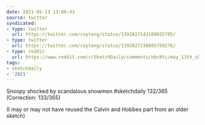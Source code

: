 ```yaml
---
date: 2021-05-13 13:00:43
source: twitter
syndicated:
- type: twitter
  url: https://twitter.com/roytang/status/1392827143109832705/
- type: twitter
  url: https://twitter.com/roytang/status/1392827238605750276/
- type: reddit
  url: https://www.reddit.com/r/SketchDaily/comments/nbc8tc/may_13th_shocked_snoopy_surveys_sensual_snowmen/gxz4l0t/
tags:
- sketchdaily
- '2021'
---
```


Snoopy shocked by scandalous snowmen #sketchdaily 132/365 (Correction: 133/365)

(I may or may not have reused the Calvin and Hobbes part from an older sketch)